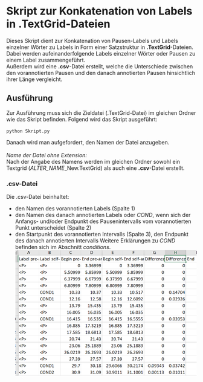 # Skript zur Konkatenation von Labels in **.TextGrid**-Dateien
Dieses Skript dient zur Konkatenation von Pausen-Labels und Labels einzelner Wörter zu Labels in Form einer Satzstruktur in **.TextGrid**-Dateien.
Dabei werden aufeinanderfolgende Labels einzelner Wörter oder Pausen zu einem Label zusammengeführt. <br>
Außerdem wird eine **.csv**-Datei erstellt, welche die Unterschiede zwischen den vorannotierten Pausen und den danach annotierten Pausen hinsichtlich ihrer Länge vergleicht. 

## Ausführung
Zur Ausführung muss sich die Zieldatei (.TextGrid-Datei) im gleichen Ordner wie das Skript befinden.
Folgend wird das Skript ausgeführt:
```
python Skript.py
```
Danach wird man aufgefordert, den Namen der Datei anzugeben. <br>
<br>
*Name der Datei ohne Extension:*
<br>
Nach der Angabe des Namens werden im gleichen Ordner sowohl ein Textgrid (*ALTER_NAME*\_New.TextGrid) als auch eine **.csv**-Datei erstellt.

### .csv-Datei
Die .csv-Datei beinhaltet: <br>
* den Namen des vorannotierten Labels (Spalte 1)
* den Namen des danach annotierten Labels oder *COND*, wenn sich der Anfangs- und/oder Endpunkt des Pausenintervalls vom vorannotierten Punkt unterscheidet (Spalte 2)
* den Startpunkt des vorannotierten Intervalls (Spalte 3), den Endpunkt des danach annotierten Intervalls  Weitere Erklärungen zu *COND* befinden sich im Abschnitt *conditions*. 
![.csv-Datei](https://github.com/KirchnerS/TextGridSkript/blob/master/EXCEL_2021-07-06_12-19-13.png)

